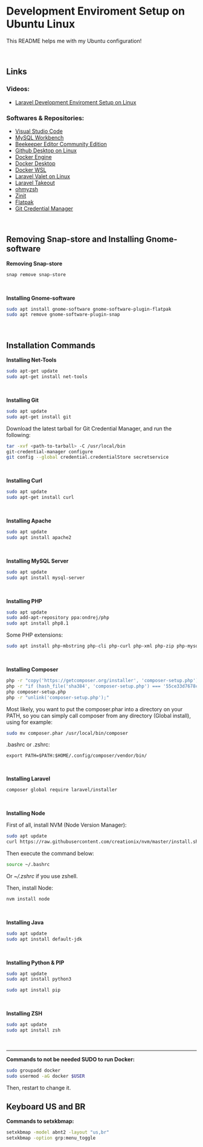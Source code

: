 # Development Enviroment Setup on Ubuntu Linux

This README helps me with my Ubuntu configuration!

<br>

## Links

### Videos:
- [Laravel Development Enviroment Setup on Linux](https://youtu.be/m7ULdRiMd-w)

### Softwares & Repositories:
- [Visual Studio Code](https://code.visualstudio.com/)
- [MySQL Workbench](https://dev.mysql.com/downloads/workbench/)
- [Beekeeper Editor Community Edition](https://github.com/beekeeper-studio/beekeeper-studio)
- [Github Desktop on Linux](https://github.com/shiftkey/desktop)
- [Docker Engine](https://docs.docker.com/engine/install/ubuntu/)
- [Docker Desktop](https://docs.docker.com/desktop/install/linux-install/)
- [Docker WSL](https://github.com/codeedu/wsl2-docker-quickstart)
- [Laravel Valet on Linux](https://cpriego.github.io/valet-linux/)
- [Laravel Takeout](https://github.com/tighten/takeout)
- [ohmyzsh](https://github.com/ohmyzsh/ohmyzsh)
- [Zinit](https://github.com/zdharma-continuum/zinit)
- [Flatpak](https://flatpak.org/setup/)
- [Git Credential Manager](https://github.com/git-ecosystem/git-credential-manager/releases)

<br>

## Removing Snap-store and Installing Gnome-software

**Removing Snap-store**

```sh
snap remove snap-store
```

<br>

**Installing Gnome-software**

```sh
sudo apt install gnome-software gnome-software-plugin-flatpak
sudo apt remove gnome-software-plugin-snap
```

<br>

## Installation Commands

**Installing Net-Tools**

```sh
sudo apt-get update
sudo apt-get install net-tools
```

<br>

**Installing Git**

```sh
sudo apt update
sudo apt-get install git
```

Download the latest tarball for Git Credential Manager, and run the following:

```sh
tar -xvf <path-to-tarball> -C /usr/local/bin
git-credential-manager configure
git config --global credential.credentialStore secretservice
```

<br>

**Installing Curl**

```sh
sudo apt update
sudo apt-get install curl
```

<br>

**Installing Apache**

```sh
sudo apt update
sudo apt install apache2
```

<br>

**Installing MySQL Server**

```sh
sudo apt update
sudo apt install mysql-server
```

<br>

**Installing PHP**

```sh
sudo apt update
sudo add-apt-repository ppa:ondrej/php
sudo apt install php8.1
```
Some PHP extensions:
```sh
sudo apt install php-mbstring php-cli php-curl php-xml php-zip php-mysql php-pgsql php-sqlite3
```

<br>

**Installing Composer**

```sh
php -r "copy('https://getcomposer.org/installer', 'composer-setup.php');"
php -r "if (hash_file('sha384', 'composer-setup.php') === '55ce33d7678c5a611085589f1f3ddf8b3c52d662cd01d4ba75c0ee0459970c2200a51f492d557530c71c15d8dba01eae') { echo 'Installer verified'; } else { echo 'Installer corrupt'; unlink('composer-setup.php'); } echo PHP_EOL;"
php composer-setup.php
php -r "unlink('composer-setup.php');"
```
Most likely, you want to put the composer.phar into a directory on your PATH, so you can simply call composer from any directory (Global install), using for example:
```sh
sudo mv composer.phar /usr/local/bin/composer
```
.bashrc or .zshrc:
```
export PATH=$PATH:$HOME/.config/composer/vendor/bin/
```

<br>

**Installing Laravel**

```sh
composer global require laravel/installer
```

<br>

**Installing Node**

First of all, install NVM (Node Version Manager):
```sh
sudo apt update
curl https://raw.githubusercontent.com/creationix/nvm/master/install.sh | bash
```
Then execute the command below:
```sh
source ~/.bashrc
```
Or _~/.zshrc_ if you use zshell.

Then, install Node:
```sh
nvm install node
```

<br>

**Installing Java**

```sh
sudo apt update
sudo apt install default-jdk
```

<br>

**Installing Python & PIP**

```sh
sudo apt update
sudo apt install python3
```

```sh
sudo apt install pip
```

<br>

**Installing ZSH**

```sh
sudo apt update
sudo apt install zsh
```

<br>

<hr>

**Commands to not be needed SUDO to run Docker:**
```sh
sudo groupadd docker
sudo usermod -aG docker $USER
```
Then, restart to change it.

## Keyboard US and BR
**Commands to setxkbmap:**
```sh
setxkbmap -model abnt2 -layout "us,br"
setxkbmap -option grp:menu_toggle
```
